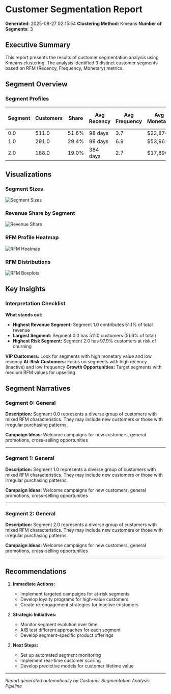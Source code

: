# Customer Segmentation Report

**Generated:** 2025-08-27 02:15:54
**Clustering Method:** Kmeans
**Number of Segments:** 3

## Executive Summary

This report presents the results of customer segmentation analysis using Kmeans clustering.
The analysis identified 3 distinct customer segments based on RFM (Recency, Frequency, Monetary) metrics.

## Segment Overview

### Segment Profiles

| Segment | Customers | Share | Avg Recency | Avg Frequency | Avg Monetary | Revenue Share | At-Risk % |
|---------|-----------|-------|-------------|---------------|--------------|--------------|-----------|
| 0.0 | 511.0 | 51.6% | 98 days | 3.7 | $22,874 | 38.0% | 7.6% |
| 1.0 | 291.0 | 29.4% | 98 days | 6.9 | $53,962 | 51.1% | 8.6% |
| 2.0 | 188.0 | 19.0% | 384 days | 2.7 | $17,890 | 10.9% | 97.9% |

## Visualizations

### Segment Sizes
![Segment Sizes](figures/segments_size_bar.png)

### Revenue Share by Segment
![Revenue Share](figures/segments_revenue_share.png)

### RFM Profile Heatmap
![RFM Heatmap](figures/segments_rfm_heatmap.png)

### RFM Distributions
![RFM Boxplots](figures/segments_rfm_boxplots.png)

## Key Insights

### Interpretation Checklist

**What stands out:**

- **Highest Revenue Segment:** Segment 1.0 contributes 51.1% of total revenue
- **Largest Segment:** Segment 0.0 has 511.0 customers (51.6% of total)
- **Highest Risk Segment:** Segment 2.0 has 97.9% customers at risk of churning

**VIP Customers:** Look for segments with high monetary value and low recency
**At-Risk Customers:** Focus on segments with high recency (inactive) and low frequency
**Growth Opportunities:** Target segments with medium RFM values for upselling

## Segment Narratives

### Segment 0: General

**Description:** Segment 0.0 represents a diverse group of customers with mixed RFM characteristics. They may include new customers or those with irregular purchasing patterns.

**Campaign Ideas:** Welcome campaigns for new customers, general promotions, cross-selling opportunities

---

### Segment 1: General

**Description:** Segment 1.0 represents a diverse group of customers with mixed RFM characteristics. They may include new customers or those with irregular purchasing patterns.

**Campaign Ideas:** Welcome campaigns for new customers, general promotions, cross-selling opportunities

---

### Segment 2: General

**Description:** Segment 2.0 represents a diverse group of customers with mixed RFM characteristics. They may include new customers or those with irregular purchasing patterns.

**Campaign Ideas:** Welcome campaigns for new customers, general promotions, cross-selling opportunities

---

## Recommendations

1. **Immediate Actions:**
   - Implement targeted campaigns for at-risk segments
   - Develop loyalty programs for high-value customers
   - Create re-engagement strategies for inactive customers

2. **Strategic Initiatives:**
   - Monitor segment evolution over time
   - A/B test different approaches for each segment
   - Develop segment-specific product offerings

3. **Next Steps:**
   - Set up automated segment monitoring
   - Implement real-time customer scoring
   - Develop predictive models for customer lifetime value

---
*Report generated automatically by Customer Segmentation Analysis Pipeline*